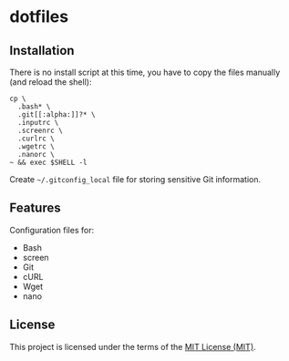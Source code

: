 # dotfiles

## Installation

There is no install script at this time, you have to copy the files manually
(and reload the shell):

  ```shell
  cp \
	.bash* \
	.git[[:alpha:]]?* \
	.inputrc \
	.screenrc \
	.curlrc \
	.wgetrc \
	.nanorc \
  ~ && exec $SHELL -l
  ```

Create `~/.gitconfig_local` file for storing sensitive Git information.

## Features

Configuration files for:

* Bash
* screen
* Git
* cURL
* Wget
* nano

## License

This project is licensed under the terms of the [MIT License (MIT)](LICENSE).
